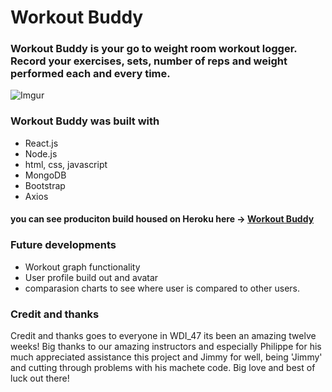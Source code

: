 # Workout Buddy

### Workout Buddy is your go to weight room workout logger. Record your exercises, sets, number of reps and weight performed each and every time.

![Imgur](http://i.imgur.com/sBc5ley.jpg)
### Workout Buddy was built with
- React.js
- Node.js
- html, css, javascript
- MongoDB
- Bootstrap
- Axios

#### you can see produciton build housed on Heroku here -> <a href= "https://workoutbuddyapp.herokuapp.com/">Workout Buddy</a>

### Future developments
- Workout graph functionality
- User profile build out and avatar
- comparasion charts to see where user is compared to other users.

### Credit and thanks
Credit and thanks goes to everyone in WDI_47 its been an amazing twelve weeks! Big thanks to our amazing instructors and especially Philippe for his much appreciated assistance this project and Jimmy for well, being 'Jimmy' and cutting through problems with his machete code. Big love and best of luck out there!  
